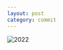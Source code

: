 ```yaml
---
layout: post
category: commit
---
```


![2022](https://khjzzm.github.io/assets/image/wakatime/2022.png)